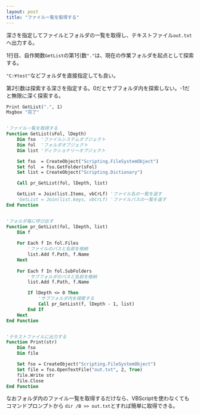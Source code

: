 ```yaml
---
layout: post
title: "ファイル一覧を取得する"
---
```


深さを指定してファイルとフォルダの一覧を取得し、テキストファイル`out.txt`へ出力する。

1行目、自作関数`GetList`の第1引数`"."`は、現在の作業フォルダを起点として探索する。

`"C:¥test"`などフォルダを直接指定しても良い。

第2引数は探索する深さを指定する。0だとサブフォルダ内を探索しない。-1だと無限に深く探索する。

```vb
Print GetList(".", 1)
Msgbox "完了"


'ファイル一覧を取得する
Function GetList(sFol, lDepth)
    Dim fso  'ファイルシステムオブジェクト
    Dim fol  'フォルダオブジェクト
    Dim list 'ディクショナリーオブジェクト

    Set fso  = CreateObject("Scripting.FileSystemObject")
    Set fol  = fso.GetFolder(sFol)
    Set list = CreateObject("Scripting.Dictionary")

    Call pr_GetList(fol, lDepth, list)

    GetList = Join(list.Items, vbCrLf) 'ファイル名の一覧を返す
    'GetList = Join(list.keys, vbCrLf) 'ファイルパスの一覧を返す
End Function


'フォルダ毎に呼び出す
Function pr_GetList(fol, lDepth, list)
    Dim f 
    
    For Each f In fol.Files
        'ファイルのパスと名前を格納
        list.Add f.Path, f.Name
    Next
    
    For Each f In fol.SubFolders
        'サブフォルダのパスと名前を格納
        list.Add f.Path, f.Name

        If lDepth <> 0 Then
            'サブフォルダ内を探索する
            Call pr_GetList(f, lDepth - 1, list)
        End If
    Next
End Function


'テキストファイルに出力する
Function Print(str)
    Dim fso
    Dim file

    Set fso = CreateObject("Scripting.FileSystemObject")
    Set file = fso.OpenTextFile("out.txt", 2, True)
    file.Write str
    file.Close
End Function
```

なおフォルダ内のファイル一覧を取得するだけなら、VBScriptを使わなくてもコマンドプロンプトから
`dir /B >> out.txt`とすれば簡単に取得できる。
